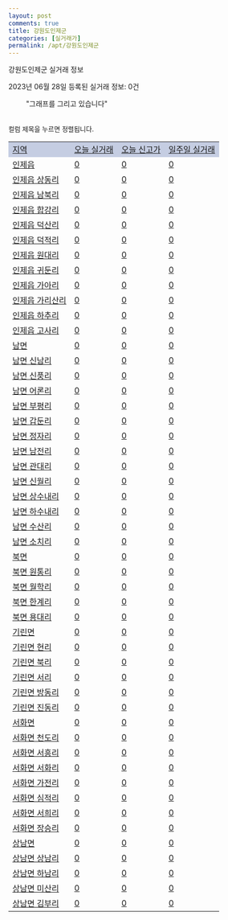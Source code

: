 ```yaml
---
layout: post
comments: true
title: 강원도인제군
categories: [실거래가]
permalink: /apt/강원도인제군
---
```


강원도인제군 실거래 정보

2023년 06월 28일 등록된 실거래 정보: 0건

<!--<script async src="https://pagead2.googlesyndication.com/pagead/js/adsbygoogle.js?client=ca-pub-3485438051770037"
 crossorigin="anonymous"></script>-->

<script type="text/javascript">
  google.charts.load('current', {'packages':['corechart']});
  google.charts.setOnLoadCallback(drawChart);

  function drawChart() {
    var data = google.visualization.arrayToDataTable([['거래일', '매매', '전월세', '전매'], ['21-01', 0, 0, 1], ['21-02', 9, 2, 0], ['21-03', 3, 0, 0], ['21-04', 1, 0, 0], ['21-05', 0, 1, 0], ['21-06', 3, 0, 0], ['21-07', 7, 1, 0], ['21-08', 8, 3, 0], ['21-09', 6, 1, 0], ['21-10', 4, 0, 0], ['21-11', 10, 5, 0], ['21-12', 8, 1, 0], ['22-01', 33, 2, 0], ['22-02', 25, 5, 0], ['22-03', 13, 2, 0], ['22-04', 9, 2, 0], ['22-05', 12, 4, 0], ['22-06', 6, 1, 0], ['22-07', 9, 3, 0], ['22-08', 9, 1, 0], ['22-09', 11, 3, 0], ['22-10', 8, 2, 0], ['22-11', 3, 1, 0], ['22-12', 2, 0, 0], ['23-01', 4, 2, 0], ['23-02', 2, 4, 0], ['23-03', 7, 4, 0], ['23-04', 10, 4, 0], ['23-05', 5, 3, 0], ['23-06', 2, 0, 0]]);

    var options = {
      title: '최근 1년간 유형별 거래량 추이',
      legend: { position: 'bottom' }
    };

    setTimeout(function() {
        var chart = new google.visualization.LineChart(document.getElementById('columnchart_material'));
        chart.draw(data, (options));
        document.getElementById('loading').style.display = 'none';
        var dayLabel = (new Date()).getDay();
        if (dayLabel < 2) {
            sorttable.innerSortFunction.apply(document.getElementById('week'), []);
            sorttable.innerSortFunction.apply(document.getElementById('week'), []);        
        }
        else {
            sorttable.innerSortFunction.apply(document.getElementById('today'), []);
            sorttable.innerSortFunction.apply(document.getElementById('today'), []);
        }
    }, 200);

  }
</script>

<div id="loading" style="z-index:20; display: block; margin-left: 35px">"그래프를 그리고 있습니다"</div>
<div id="columnchart_material" style="width: 95%; margin-left: -35px; display: block"></div>
<!--<div style="width: 95%; margin-left: -35px; display: block">
      <script async src="https://pagead2.googlesyndication.com/pagead/js/adsbygoogle.js?client=ca-pub-3485438051770037"
          crossorigin="anonymous"></script>
      <ins class="adsbygoogle"
          style="display:block"
          data-ad-format="fluid"
          data-ad-layout-key="-fb+5w+4e-db+86"
          data-ad-client="ca-pub-3485438051770037"
          data-ad-slot="1827090281"></ins>
      <script>
          (adsbygoogle = window.adsbygoogle || []).push({});
      </script>
</div>-->
<br>

<font size='small' style='font-size: small;'>컬럼 제목을 누르면 정렬됩니다.</font>
<table class="sortable">
  <tr style='background-color: rgba(114, 132, 186,0.4);'>
    <td id="region"><a href="#">지역</a></td>
    <td id="today"><a href="#">오늘 실거래</a></td>
    <td id="today_new"><a href="#">오늘 신고가</a></td>
    <td id="week"><a href="#">일주일 실거래</a></td>
  </tr>

  
  <tr class="item">
    <td><a href="강원도인제군인제읍">인제읍</a></td>
    <td><a href="강원도인제군인제읍">0</a></td>
    <td><a href="강원도인제군인제읍">0</a></td>
    <td><a href="강원도인제군인제읍">0</a></td>
  </tr>
    

  <tr class="item">
    <td><a href="강원도인제군인제읍상동리">인제읍 상동리</a></td>
    <td><a href="강원도인제군인제읍상동리">0</a></td>
    <td><a href="강원도인제군인제읍상동리">0</a></td>
    <td><a href="강원도인제군인제읍상동리">0</a></td>
  </tr>
    

  <tr class="item">
    <td><a href="강원도인제군인제읍남북리">인제읍 남북리</a></td>
    <td><a href="강원도인제군인제읍남북리">0</a></td>
    <td><a href="강원도인제군인제읍남북리">0</a></td>
    <td><a href="강원도인제군인제읍남북리">0</a></td>
  </tr>
    

  <tr class="item">
    <td><a href="강원도인제군인제읍합강리">인제읍 합강리</a></td>
    <td><a href="강원도인제군인제읍합강리">0</a></td>
    <td><a href="강원도인제군인제읍합강리">0</a></td>
    <td><a href="강원도인제군인제읍합강리">0</a></td>
  </tr>
    

  <tr class="item">
    <td><a href="강원도인제군인제읍덕산리">인제읍 덕산리</a></td>
    <td><a href="강원도인제군인제읍덕산리">0</a></td>
    <td><a href="강원도인제군인제읍덕산리">0</a></td>
    <td><a href="강원도인제군인제읍덕산리">0</a></td>
  </tr>
    

  <tr class="item">
    <td><a href="강원도인제군인제읍덕적리">인제읍 덕적리</a></td>
    <td><a href="강원도인제군인제읍덕적리">0</a></td>
    <td><a href="강원도인제군인제읍덕적리">0</a></td>
    <td><a href="강원도인제군인제읍덕적리">0</a></td>
  </tr>
    

  <tr class="item">
    <td><a href="강원도인제군인제읍원대리">인제읍 원대리</a></td>
    <td><a href="강원도인제군인제읍원대리">0</a></td>
    <td><a href="강원도인제군인제읍원대리">0</a></td>
    <td><a href="강원도인제군인제읍원대리">0</a></td>
  </tr>
    

  <tr class="item">
    <td><a href="강원도인제군인제읍귀둔리">인제읍 귀둔리</a></td>
    <td><a href="강원도인제군인제읍귀둔리">0</a></td>
    <td><a href="강원도인제군인제읍귀둔리">0</a></td>
    <td><a href="강원도인제군인제읍귀둔리">0</a></td>
  </tr>
    

  <tr class="item">
    <td><a href="강원도인제군인제읍가아리">인제읍 가아리</a></td>
    <td><a href="강원도인제군인제읍가아리">0</a></td>
    <td><a href="강원도인제군인제읍가아리">0</a></td>
    <td><a href="강원도인제군인제읍가아리">0</a></td>
  </tr>
    

  <tr class="item">
    <td><a href="강원도인제군인제읍가리산리">인제읍 가리산리</a></td>
    <td><a href="강원도인제군인제읍가리산리">0</a></td>
    <td><a href="강원도인제군인제읍가리산리">0</a></td>
    <td><a href="강원도인제군인제읍가리산리">0</a></td>
  </tr>
    

  <tr class="item">
    <td><a href="강원도인제군인제읍하추리">인제읍 하추리</a></td>
    <td><a href="강원도인제군인제읍하추리">0</a></td>
    <td><a href="강원도인제군인제읍하추리">0</a></td>
    <td><a href="강원도인제군인제읍하추리">0</a></td>
  </tr>
    

  <tr class="item">
    <td><a href="강원도인제군인제읍고사리">인제읍 고사리</a></td>
    <td><a href="강원도인제군인제읍고사리">0</a></td>
    <td><a href="강원도인제군인제읍고사리">0</a></td>
    <td><a href="강원도인제군인제읍고사리">0</a></td>
  </tr>
    

  <tr class="item">
    <td><a href="강원도인제군남면">남면</a></td>
    <td><a href="강원도인제군남면">0</a></td>
    <td><a href="강원도인제군남면">0</a></td>
    <td><a href="강원도인제군남면">0</a></td>
  </tr>
    

  <tr class="item">
    <td><a href="강원도인제군남면신남리">남면 신남리</a></td>
    <td><a href="강원도인제군남면신남리">0</a></td>
    <td><a href="강원도인제군남면신남리">0</a></td>
    <td><a href="강원도인제군남면신남리">0</a></td>
  </tr>
    

  <tr class="item">
    <td><a href="강원도인제군남면신풍리">남면 신풍리</a></td>
    <td><a href="강원도인제군남면신풍리">0</a></td>
    <td><a href="강원도인제군남면신풍리">0</a></td>
    <td><a href="강원도인제군남면신풍리">0</a></td>
  </tr>
    

  <tr class="item">
    <td><a href="강원도인제군남면어론리">남면 어론리</a></td>
    <td><a href="강원도인제군남면어론리">0</a></td>
    <td><a href="강원도인제군남면어론리">0</a></td>
    <td><a href="강원도인제군남면어론리">0</a></td>
  </tr>
    

  <tr class="item">
    <td><a href="강원도인제군남면부평리">남면 부평리</a></td>
    <td><a href="강원도인제군남면부평리">0</a></td>
    <td><a href="강원도인제군남면부평리">0</a></td>
    <td><a href="강원도인제군남면부평리">0</a></td>
  </tr>
    

  <tr class="item">
    <td><a href="강원도인제군남면갑둔리">남면 갑둔리</a></td>
    <td><a href="강원도인제군남면갑둔리">0</a></td>
    <td><a href="강원도인제군남면갑둔리">0</a></td>
    <td><a href="강원도인제군남면갑둔리">0</a></td>
  </tr>
    

  <tr class="item">
    <td><a href="강원도인제군남면정자리">남면 정자리</a></td>
    <td><a href="강원도인제군남면정자리">0</a></td>
    <td><a href="강원도인제군남면정자리">0</a></td>
    <td><a href="강원도인제군남면정자리">0</a></td>
  </tr>
    

  <tr class="item">
    <td><a href="강원도인제군남면남전리">남면 남전리</a></td>
    <td><a href="강원도인제군남면남전리">0</a></td>
    <td><a href="강원도인제군남면남전리">0</a></td>
    <td><a href="강원도인제군남면남전리">0</a></td>
  </tr>
    

  <tr class="item">
    <td><a href="강원도인제군남면관대리">남면 관대리</a></td>
    <td><a href="강원도인제군남면관대리">0</a></td>
    <td><a href="강원도인제군남면관대리">0</a></td>
    <td><a href="강원도인제군남면관대리">0</a></td>
  </tr>
    

  <tr class="item">
    <td><a href="강원도인제군남면신월리">남면 신월리</a></td>
    <td><a href="강원도인제군남면신월리">0</a></td>
    <td><a href="강원도인제군남면신월리">0</a></td>
    <td><a href="강원도인제군남면신월리">0</a></td>
  </tr>
    

  <tr class="item">
    <td><a href="강원도인제군남면상수내리">남면 상수내리</a></td>
    <td><a href="강원도인제군남면상수내리">0</a></td>
    <td><a href="강원도인제군남면상수내리">0</a></td>
    <td><a href="강원도인제군남면상수내리">0</a></td>
  </tr>
    

  <tr class="item">
    <td><a href="강원도인제군남면하수내리">남면 하수내리</a></td>
    <td><a href="강원도인제군남면하수내리">0</a></td>
    <td><a href="강원도인제군남면하수내리">0</a></td>
    <td><a href="강원도인제군남면하수내리">0</a></td>
  </tr>
    

  <tr class="item">
    <td><a href="강원도인제군남면수산리">남면 수산리</a></td>
    <td><a href="강원도인제군남면수산리">0</a></td>
    <td><a href="강원도인제군남면수산리">0</a></td>
    <td><a href="강원도인제군남면수산리">0</a></td>
  </tr>
    

  <tr class="item">
    <td><a href="강원도인제군남면소치리">남면 소치리</a></td>
    <td><a href="강원도인제군남면소치리">0</a></td>
    <td><a href="강원도인제군남면소치리">0</a></td>
    <td><a href="강원도인제군남면소치리">0</a></td>
  </tr>
    

  <tr class="item">
    <td><a href="강원도인제군북면">북면</a></td>
    <td><a href="강원도인제군북면">0</a></td>
    <td><a href="강원도인제군북면">0</a></td>
    <td><a href="강원도인제군북면">0</a></td>
  </tr>
    

  <tr class="item">
    <td><a href="강원도인제군북면원통리">북면 원통리</a></td>
    <td><a href="강원도인제군북면원통리">0</a></td>
    <td><a href="강원도인제군북면원통리">0</a></td>
    <td><a href="강원도인제군북면원통리">0</a></td>
  </tr>
    

  <tr class="item">
    <td><a href="강원도인제군북면월학리">북면 월학리</a></td>
    <td><a href="강원도인제군북면월학리">0</a></td>
    <td><a href="강원도인제군북면월학리">0</a></td>
    <td><a href="강원도인제군북면월학리">0</a></td>
  </tr>
    

  <tr class="item">
    <td><a href="강원도인제군북면한계리">북면 한계리</a></td>
    <td><a href="강원도인제군북면한계리">0</a></td>
    <td><a href="강원도인제군북면한계리">0</a></td>
    <td><a href="강원도인제군북면한계리">0</a></td>
  </tr>
    

  <tr class="item">
    <td><a href="강원도인제군북면용대리">북면 용대리</a></td>
    <td><a href="강원도인제군북면용대리">0</a></td>
    <td><a href="강원도인제군북면용대리">0</a></td>
    <td><a href="강원도인제군북면용대리">0</a></td>
  </tr>
    

  <tr class="item">
    <td><a href="강원도인제군기린면">기린면</a></td>
    <td><a href="강원도인제군기린면">0</a></td>
    <td><a href="강원도인제군기린면">0</a></td>
    <td><a href="강원도인제군기린면">0</a></td>
  </tr>
    

  <tr class="item">
    <td><a href="강원도인제군기린면현리">기린면 현리</a></td>
    <td><a href="강원도인제군기린면현리">0</a></td>
    <td><a href="강원도인제군기린면현리">0</a></td>
    <td><a href="강원도인제군기린면현리">0</a></td>
  </tr>
    

  <tr class="item">
    <td><a href="강원도인제군기린면북리">기린면 북리</a></td>
    <td><a href="강원도인제군기린면북리">0</a></td>
    <td><a href="강원도인제군기린면북리">0</a></td>
    <td><a href="강원도인제군기린면북리">0</a></td>
  </tr>
    

  <tr class="item">
    <td><a href="강원도인제군기린면서리">기린면 서리</a></td>
    <td><a href="강원도인제군기린면서리">0</a></td>
    <td><a href="강원도인제군기린면서리">0</a></td>
    <td><a href="강원도인제군기린면서리">0</a></td>
  </tr>
    

  <tr class="item">
    <td><a href="강원도인제군기린면방동리">기린면 방동리</a></td>
    <td><a href="강원도인제군기린면방동리">0</a></td>
    <td><a href="강원도인제군기린면방동리">0</a></td>
    <td><a href="강원도인제군기린면방동리">0</a></td>
  </tr>
    

  <tr class="item">
    <td><a href="강원도인제군기린면진동리">기린면 진동리</a></td>
    <td><a href="강원도인제군기린면진동리">0</a></td>
    <td><a href="강원도인제군기린면진동리">0</a></td>
    <td><a href="강원도인제군기린면진동리">0</a></td>
  </tr>
    

  <tr class="item">
    <td><a href="강원도인제군서화면">서화면</a></td>
    <td><a href="강원도인제군서화면">0</a></td>
    <td><a href="강원도인제군서화면">0</a></td>
    <td><a href="강원도인제군서화면">0</a></td>
  </tr>
    

  <tr class="item">
    <td><a href="강원도인제군서화면천도리">서화면 천도리</a></td>
    <td><a href="강원도인제군서화면천도리">0</a></td>
    <td><a href="강원도인제군서화면천도리">0</a></td>
    <td><a href="강원도인제군서화면천도리">0</a></td>
  </tr>
    

  <tr class="item">
    <td><a href="강원도인제군서화면서흥리">서화면 서흥리</a></td>
    <td><a href="강원도인제군서화면서흥리">0</a></td>
    <td><a href="강원도인제군서화면서흥리">0</a></td>
    <td><a href="강원도인제군서화면서흥리">0</a></td>
  </tr>
    

  <tr class="item">
    <td><a href="강원도인제군서화면서화리">서화면 서화리</a></td>
    <td><a href="강원도인제군서화면서화리">0</a></td>
    <td><a href="강원도인제군서화면서화리">0</a></td>
    <td><a href="강원도인제군서화면서화리">0</a></td>
  </tr>
    

  <tr class="item">
    <td><a href="강원도인제군서화면가전리">서화면 가전리</a></td>
    <td><a href="강원도인제군서화면가전리">0</a></td>
    <td><a href="강원도인제군서화면가전리">0</a></td>
    <td><a href="강원도인제군서화면가전리">0</a></td>
  </tr>
    

  <tr class="item">
    <td><a href="강원도인제군서화면심적리">서화면 심적리</a></td>
    <td><a href="강원도인제군서화면심적리">0</a></td>
    <td><a href="강원도인제군서화면심적리">0</a></td>
    <td><a href="강원도인제군서화면심적리">0</a></td>
  </tr>
    

  <tr class="item">
    <td><a href="강원도인제군서화면서희리">서화면 서희리</a></td>
    <td><a href="강원도인제군서화면서희리">0</a></td>
    <td><a href="강원도인제군서화면서희리">0</a></td>
    <td><a href="강원도인제군서화면서희리">0</a></td>
  </tr>
    

  <tr class="item">
    <td><a href="강원도인제군서화면장승리">서화면 장승리</a></td>
    <td><a href="강원도인제군서화면장승리">0</a></td>
    <td><a href="강원도인제군서화면장승리">0</a></td>
    <td><a href="강원도인제군서화면장승리">0</a></td>
  </tr>
    

  <tr class="item">
    <td><a href="강원도인제군상남면">상남면</a></td>
    <td><a href="강원도인제군상남면">0</a></td>
    <td><a href="강원도인제군상남면">0</a></td>
    <td><a href="강원도인제군상남면">0</a></td>
  </tr>
    

  <tr class="item">
    <td><a href="강원도인제군상남면상남리">상남면 상남리</a></td>
    <td><a href="강원도인제군상남면상남리">0</a></td>
    <td><a href="강원도인제군상남면상남리">0</a></td>
    <td><a href="강원도인제군상남면상남리">0</a></td>
  </tr>
    

  <tr class="item">
    <td><a href="강원도인제군상남면하남리">상남면 하남리</a></td>
    <td><a href="강원도인제군상남면하남리">0</a></td>
    <td><a href="강원도인제군상남면하남리">0</a></td>
    <td><a href="강원도인제군상남면하남리">0</a></td>
  </tr>
    

  <tr class="item">
    <td><a href="강원도인제군상남면미산리">상남면 미산리</a></td>
    <td><a href="강원도인제군상남면미산리">0</a></td>
    <td><a href="강원도인제군상남면미산리">0</a></td>
    <td><a href="강원도인제군상남면미산리">0</a></td>
  </tr>
    

  <tr class="item">
    <td><a href="강원도인제군상남면김부리">상남면 김부리</a></td>
    <td><a href="강원도인제군상남면김부리">0</a></td>
    <td><a href="강원도인제군상남면김부리">0</a></td>
    <td><a href="강원도인제군상남면김부리">0</a></td>
  </tr>
    


</table>


    